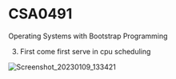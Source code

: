 # CSA0491
Operating Systems with Bootstrap Programming

3) First come first serve in cpu scheduling

![Screenshot_20230109_133421](https://user-images.githubusercontent.com/113926615/211265304-96f167fd-cfe6-4e1c-9c3f-62d8bb6ae1d3.png)

